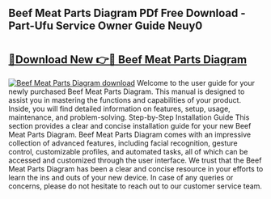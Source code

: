 ## Beef Meat Parts Diagram PDf Free Download - Part-Ufu Service Owner Guide Neuy0

# <h2><a href="http://dfkl71.blite.top/?on=Beef+Meat+Parts+Diagram">🔗Download New 👉🔴 Beef Meat Parts Diagram</a></h2>

[![Beef Meat Parts Diagram download](https://i.imgur.com/lujVjoI.png)](http://dfkl71.blite.top/?on=Beef+Meat+Parts+Diagram)
Welcome to the user guide for your newly purchased Beef Meat Parts Diagram. This manual is designed to assist you in mastering the functions and capabilities of your product. Inside, you will find detailed information on features, setup, usage, maintenance, and problem-solving. Step-by-Step Installation Guide This section provides a clear and concise installation guide for your new Beef Meat Parts Diagram. Beef Meat Parts Diagram comes with an impressive collection of advanced features, including facial recognition, gesture control, customizable profiles, and automated tasks, all of which can be accessed and customized through the user interface. We trust that the Beef Meat Parts Diagram has been a clear and concise resource in your efforts to learn the ins and outs of your new device. In case of any queries or concerns, please do not hesitate to reach out to our customer service team.
